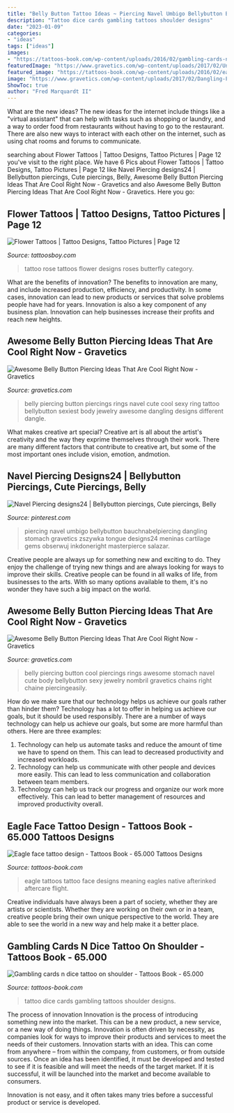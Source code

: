 ```yaml
---
title: "Belly Button Tattoo Ideas ~ Piercing Navel Umbigo Bellybutton Bauchnabelpiercing Dangling Stomach Gravetics Zszywka Tongue Designs24 Meninas Cartilage Gems Obserwuj Inkdoneright Masterpierce Salazar"
description: "Tattoo dice cards gambling tattoos shoulder designs"
date: "2023-01-09"
categories:
- "ideas"
tags: ["ideas"]
images:
- "https://tattoos-book.com/wp-content/uploads/2016/02/gambling-cards-n-dice-tattoo-on-shoulder.jpg"
featuredImage: "https://www.gravetics.com/wp-content/uploads/2017/02/Unique-Designs.jpg"
featured_image: "https://tattoos-book.com/wp-content/uploads/2016/02/eagle-face-tattoo-design.jpg"
image: "https://www.gravetics.com/wp-content/uploads/2017/02/Dangling-Flowers.jpg"
ShowToc: true
author: "Fred Marquardt II"
---
```



What are the new ideas?
The new ideas for the internet include things like a "virtual assistant" that can help with tasks such as shopping or laundry, and a way to order food from restaurants without having to go to the restaurant. There are also new ways to interact with each other on the internet, such as using chat rooms and forums to communicate.

	

		
searching about Flower Tattoos | Tattoo Designs, Tattoo Pictures | Page 12 you've visit to the right place. We have 6 Pics about Flower Tattoos | Tattoo Designs, Tattoo Pictures | Page 12 like Navel Piercing designs24 | Bellybutton piercings, Cute piercings, Belly, Awesome Belly Button Piercing Ideas That Are Cool Right Now - Gravetics and also Awesome Belly Button Piercing Ideas That Are Cool Right Now - Gravetics. Here you go:
		
    
## Flower Tattoos | Tattoo Designs, Tattoo Pictures | Page 12

<img loading=lazy src="http://www.tattoosboy.com/wp-content/uploads/2016/04/Blue-Rose-Tattoo-TB12033.jpg" onerror="this.onerror=null;this.src='https://tse3.mm.bing.net/th?id=OIP.hEpzRV5cr9ctkkWRnlF-JAHaLK&amp;pid=15.1';" alt="Flower Tattoos | Tattoo Designs, Tattoo Pictures | Page 12">

_Source: tattoosboy.com_

>tattoo rose tattoos flower designs roses butterfly category. 

	

What are the benefits of innovation?
The benefits to innovation are many, and include increased production, efficiency, and productivity. In some cases, innovation can lead to new products or services that solve problems people have had for years. Innovation is also a key component of any business plan. Innovation can help businesses increase their profits and reach new heights.

    
## Awesome Belly Button Piercing Ideas That Are Cool Right Now - Gravetics

<img loading=lazy src="https://www.gravetics.com/wp-content/uploads/2017/02/Dangling-Flowers.jpg" onerror="this.onerror=null;this.src='https://tse2.mm.bing.net/th?id=OIP.1TbP_ZsVO3YrNwcqcjIXpgHaLH&amp;pid=15.1';" alt="Awesome Belly Button Piercing Ideas That Are Cool Right Now - Gravetics">

_Source: gravetics.com_

>belly piercing button piercings rings navel cute cool sexy ring tattoo bellybutton sexiest body jewelry awesome dangling designs different dangle. 

	

What makes creative art special?
Creative art is all about the artist's creativity and the way they exprime themselves through their work. There are many different factors that contribute to creative art, but some of the most important ones include vision, emotion, andmotion.

    
## Navel Piercing Designs24 | Bellybutton Piercings, Cute Piercings, Belly

<img loading=lazy src="https://i.pinimg.com/736x/d5/36/cf/d536cffd9b153b762b37072a723217a6.jpg" onerror="this.onerror=null;this.src='https://tse2.mm.bing.net/th?id=OIP.8cqpHc_s53_QKCZx8Qj8FwHaLH&amp;pid=15.1';" alt="Navel Piercing designs24 | Bellybutton piercings, Cute piercings, Belly">

_Source: pinterest.com_

>piercing navel umbigo bellybutton bauchnabelpiercing dangling stomach gravetics zszywka tongue designs24 meninas cartilage gems obserwuj inkdoneright masterpierce salazar. 

	

Creative people are always up for something new and exciting to do. They enjoy the challenge of trying new things and are always looking for ways to improve their skills. Creative people can be found in all walks of life, from businesses to the arts. With so many options available to them, it's no wonder they have such a big impact on the world.

    
## Awesome Belly Button Piercing Ideas That Are Cool Right Now - Gravetics

<img loading=lazy src="https://www.gravetics.com/wp-content/uploads/2017/02/Unique-Designs.jpg" onerror="this.onerror=null;this.src='https://tse3.mm.bing.net/th?id=OIP.DDmd_L2Vbnhyo2GwEiJV_wHaG_&amp;pid=15.1';" alt="Awesome Belly Button Piercing Ideas That Are Cool Right Now - Gravetics">

_Source: gravetics.com_

>belly piercing button cool piercings rings awesome stomach navel cute body bellybutton sexy jewelry nombril gravetics chains right chaine piercingeasily. 

	

How do we make sure that our technology helps us achieve our goals rather than hinder them?
Technology has a lot to offer in helping us achieve our goals, but it should be used responsibly. There are a number of ways technology can help us achieve our goals, but some are more harmful than others. Here are three examples: 
1. Technology can help us automate tasks and reduce the amount of time we have to spend on them. This can lead to decreased productivity and increased workloads. 
2. Technology can help us communicate with other people and devices more easily. This can lead to less communication and collaboration between team members. 
3. Technology can help us track our progress and organize our work more effectively. This can lead to better management of resources and improved productivity overall.

    
## Eagle Face Tattoo Design - Tattoos Book - 65.000 Tattoos Designs

<img loading=lazy src="https://tattoos-book.com/wp-content/uploads/2016/02/eagle-face-tattoo-design.jpg" onerror="this.onerror=null;this.src='https://tse4.mm.bing.net/th?id=OIP.id1xVZnST-U6Nm5FSzKVVwHaKS&amp;pid=15.1';" alt="Eagle face tattoo design - Tattoos Book - 65.000 Tattoos Designs">

_Source: tattoos-book.com_

>eagle tattoos tattoo face designs meaning eagles native afterinked aftercare flight. 

	

Creative individuals have always been a part of society, whether they are artists or scientists. Whether they are working on their own or in a team, creative people bring their own unique perspective to the world. They are able to see the world in a new way and help make it a better place.

    
## Gambling Cards N Dice Tattoo On Shoulder - Tattoos Book - 65.000

<img loading=lazy src="https://tattoos-book.com/wp-content/uploads/2016/02/gambling-cards-n-dice-tattoo-on-shoulder.jpg" onerror="this.onerror=null;this.src='https://tse4.mm.bing.net/th?id=OIP.CXR-rzsYNv5Kl20I3ANGMwHaJ4&amp;pid=15.1';" alt="Gambling cards n dice tattoo on shoulder - Tattoos Book - 65.000">

_Source: tattoos-book.com_

>tattoo dice cards gambling tattoos shoulder designs. 

	

The process of innovation
Innovation is the process of introducing something new into the market. This can be a new product, a new service, or a new way of doing things. Innovation is often driven by necessity, as companies look for ways to improve their products and services to meet the needs of their customers.
Innovation starts with an idea. This can come from anywhere – from within the company, from customers, or from outside sources. Once an idea has been identified, it must be developed and tested to see if it is feasible and will meet the needs of the target market. If it is successful, it will be launched into the market and become available to consumers.

Innovation is not easy, and it often takes many tries before a successful product or service is developed.

